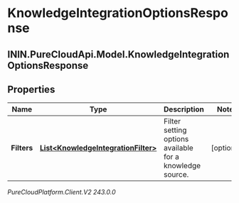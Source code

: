 # KnowledgeIntegrationOptionsResponse

## ININ.PureCloudApi.Model.KnowledgeIntegrationOptionsResponse

## Properties

|Name | Type | Description | Notes|
|------------ | ------------- | ------------- | -------------|
| **Filters** | [**List&lt;KnowledgeIntegrationFilter&gt;**](KnowledgeIntegrationFilter) | Filter setting options available for a knowledge source. | [optional] |



_PureCloudPlatform.Client.V2 243.0.0_
